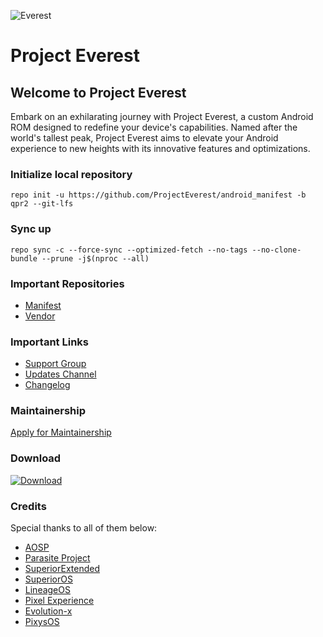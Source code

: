 ![Everest](https://raw.githubusercontent.com/ProjectEverest/.github/main/Everest.png)

# Project Everest

## Welcome to Project Everest

Embark on an exhilarating journey with Project Everest, a custom Android ROM designed to redefine your device's capabilities. Named after the world's tallest peak, Project Everest aims to elevate your Android experience to new heights with its innovative features and optimizations.

### Initialize local repository
```
repo init -u https://github.com/ProjectEverest/android_manifest -b qpr2 --git-lfs
```
### Sync up 
```
repo sync -c --force-sync --optimized-fetch --no-tags --no-clone-bundle --prune -j$(nproc --all)
```

### Important Repositories ###
- [Manifest](https://github.com/ProjectEverest/android_manifest) 
- [Vendor](https://github.com/ProjectEverest/android_vendor_everest)

### Important Links ###
- [Support Group](https://t.me/projecteverest)
- [Updates Channel](https://t.me/EverestOS)
- [Changelog](https://github.com/ProjectEverest/EverestOS_Changelogs/blob/main/README.md)

### Maintainership ###
[Apply for Maintainership](https://forms.gle/BD6HJBmDu7fevZit5)

### Download ###
[![Download](https://img.shields.io/sourceforge/dt/projecteverest.svg)](https://sourceforge.net/projects/everestos-releases/)

### Credits ###

Special thanks to all of them below:

- [AOSP](https://source.android.com/)
- [Parasite Project](https://source.android.com/TheParasiteProject)
- [SuperiorExtended](https://github.com/SuperiorExtended/)
- [SuperiorOS](https://github.com/SuperiorOS)
- [LineageOS](https://github.com/LineageOS)
- [Pixel Experience](https://github.com/PixelExperience)
- [Evolution-x](https://github.com/Evolution-X)
- [PixysOS](https://github.com/PixysOS)
